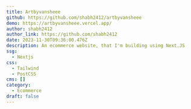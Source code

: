 ```yaml
---
title: Artbyvansheee
github: https://github.com/shabh2412/artbyvansheee
demo: https://artbyvansheee.vercel.app/
author: shabh2412
author_link: https://github.com/shabh2412
date: 2023-11-30T09:36:00.476Z
description: An ecommerce website, that I'm building using Next.JS
ssg:
  - Nextjs
css:
  - Tailwind
  - PostCSS
cms: []
category:
  - Ecommerce
draft: false
---
```

